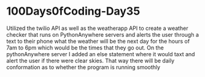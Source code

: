 # 100Days0fCoding-Day35


Utilized the twilio API as well as the weatherapp API to create a weather checker that runs on PythonAnywhere servers and alerts the user through a text to their phone what the weather will be the next day for the hours of 7am to 6pm which would be the times that they go out. On the pythonAnywhere server I added an else statement where it would taxt and alert the user if there were clear skies. That way there will be daily conformation as to whether the program is running smoothly
